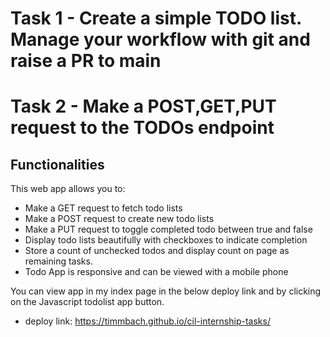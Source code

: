 # Task 1 - Create a simple TODO list. Manage your workflow with git and raise a PR to main

# Task 2 - Make a POST,GET,PUT request to the TODOs endpoint

## Functionalities

This web app allows you to:

- Make a GET request to fetch todo lists
- Make a POST request to create new todo lists
- Make a PUT request to toggle completed todo between true and false
- Display todo lists beautifully with checkboxes to indicate completion
- Store a count of unchecked todos and display count on page as remaining tasks.
- Todo App is responsive and can be viewed with a mobile phone

You can view app in my index page in the below deploy link and by clicking on the Javascript todolist app button.

- deploy link: https://timmbach.github.io/cil-internship-tasks/
